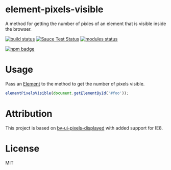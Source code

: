 # element-pixels-visible

A method for getting the number of pixles of an element that is
visible inside the browser.

[![build status](https://travis-ci.org/voldern/element-pixels-visible.svg)](https://travis-ci.org/voldern/element-pixels-visible)
[![Sauce Test Status](https://saucelabs.com/browser-matrix/espvol.svg)](https://saucelabs.com/u/espvol)
[![modules status](https://david-dm.org/voldern/element-pixels-visible.svg)](https://david-dm.org/voldern/element-pixels-visible)

[![npm badge](https://nodei.co/npm/element-pixels-visible.png?downloads=true)](https://nodei.co/npm/element-pixels-visible)

# Usage

Pass an
[Element](https://developer.mozilla.org/en-US/docs/Web/API/Element) to
the method to get the number of pixels visible.

```javascript
elementPixelsVisible(document.getElementById('#foo'));
```

# Attribution

This project is based on
[bv-ui-pixels-displayed](https://github.com/bazaarvoice/bv-ui-pixels-displayed)
with added support for IE8.

# License

MIT
